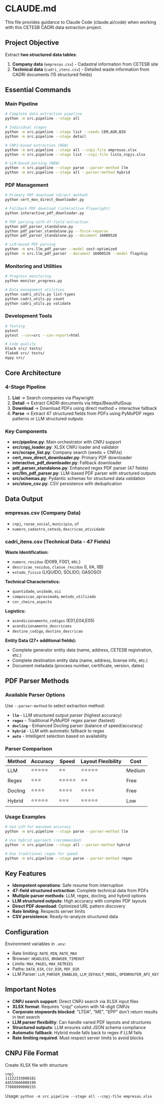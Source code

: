 # CLAUDE.md

This file provides guidance to Claude Code (claude.ai/code) when working with this CETESB CADRI data extraction project.

## Project Objective

Extract **two structured data tables**:
1. **Company data** (`empresas.csv`) - Cadastral information from CETESB site
2. **Technical data** (`cadri_itens.csv`) - Detailed waste information from CADRI documents (15 structured fields)

## Essential Commands

### Main Pipeline
```bash
# Complete data extraction pipeline
python -m src.pipeline --stage all

# Individual stages
python -m src.pipeline --stage list --seeds CEM,AGR,BIO
python -m src.pipeline --stage detail

# CNPJ-based extraction (NEW)
python -m src.pipeline --stage all --cnpj-file empresas.xlsx
python -m src.pipeline --stage list --cnpj-file lista_cnpjs.xlsx

# LLM-based parsing (NEW)
python -m src.pipeline --stage parse --parser-method llm
python -m src.pipeline --stage all --parser-method hybrid
```

### PDF Management
```bash
# Primary PDF download (direct method)
python cert_mov_direct_downloader.py

# Fallback PDF download (interactive Playwright)
python interactive_pdf_downloader.py

# PDF parsing with 47-field extraction
python pdf_parser_standalone.py
python pdf_parser_standalone.py --force-reparse
python pdf_parser_standalone.py --document 16000520

# LLM-based PDF parsing
python -m src.llm_pdf_parser --model cost-optimized
python -m src.llm_pdf_parser --document 16000520 --model flagship
```

### Monitoring and Utilities
```bash
# Progress monitoring
python monitor_progress.py

# Data management utilities
python cadri_utils.py list-types
python cadri_utils.py count
python cadri_utils.py validate
```

### Development Tools
```bash
# Testing
pytest
pytest --cov=src --cov-report=html

# Code quality
black src/ tests/
flake8 src/ tests/
mypy src/
```

## Core Architecture

### 4-Stage Pipeline
1. **List** → Search companies via Playwright
2. **Detail** → Extract CADRI documents via httpx/BeautifulSoup
3. **Download** → Download PDFs using direct method + interactive fallback
4. **Parse** → Extract 47 structured fields from PDFs using PyMuPDF regex patterns or LLM structured outputs

### Key Components
- **src/pipeline.py**: Main orchestrator with CNPJ support
- **src/cnpj_loader.py**: XLSX CNPJ loader and validator
- **src/scrape_list.py**: Company search (seeds + CNPJs)
- **cert_mov_direct_downloader.py**: Primary PDF downloader
- **interactive_pdf_downloader.py**: Fallback downloader
- **pdf_parser_standalone.py**: Enhanced regex PDF parser (47 fields)
- **src/llm_pdf_parser.py**: LLM-based PDF parser with structured outputs
- **src/schemas.py**: Pydantic schemas for structured data validation
- **src/store_csv.py**: CSV persistence with deduplication

## Data Output

### empresas.csv (Company Data)
- `cnpj`, `razao_social`, `municipio`, `uf`
- `numero_cadastro_cetesb`, `descricao_atividade`

### cadri_itens.csv (Technical Data - 47 Fields)
**Waste Identification:**
- `numero_residuo` (D099, F001, etc.)
- `descricao_residuo`, `classe_residuo` (I, IIA, IIB)
- `estado_fisico` (LIQUIDO, SOLIDO, GASOSO)

**Technical Characteristics:**
- `quantidade`, `unidade`, `oii`
- `composicao_aproximada`, `metodo_utilizado`
- `cor_cheiro_aspecto`

**Logistics:**
- `acondicionamento_codigos` (E01,E04,E05)
- `acondicionamento_descricoes`
- `destino_codigo`, `destino_descricao`

**Entity Data (27+ additional fields):**
- Complete generator entity data (name, address, CETESB registration, etc.)
- Complete destination entity data (name, address, license info, etc.)
- Document metadata (process number, certificate, version, dates)

## PDF Parser Methods

### Available Parser Options
Use `--parser-method` to select extraction method:

- **`llm`** - LLM structured output parser (highest accuracy)
- **`regex`** - Traditional PyMuPDF regex parser (fastest)
- **`docling`** - Enhanced Docling parser (balance of speed/accuracy)
- **`hybrid`** - LLM with automatic fallback to regex
- **`auto`** - Intelligent selection based on availability

### Parser Comparison
| Method | Accuracy | Speed | Layout Flexibility | Cost |
|--------|----------|-------|-------------------|------|
| LLM | ⭐⭐⭐⭐⭐ | ⭐⭐ | ⭐⭐⭐⭐⭐ | Medium |
| Regex | ⭐⭐⭐ | ⭐⭐⭐⭐⭐ | ⭐⭐ | Free |
| Docling | ⭐⭐⭐⭐ | ⭐⭐⭐⭐ | ⭐⭐⭐⭐ | Free |
| Hybrid | ⭐⭐⭐⭐⭐ | ⭐⭐⭐ | ⭐⭐⭐⭐⭐ | Low |

### Usage Examples
```bash
# Use LLM for maximum accuracy
python -m src.pipeline --stage parse --parser-method llm

# Use hybrid approach (recommended)
python -m src.pipeline --stage all --parser-method hybrid

# Use traditional regex for speed
python -m src.pipeline --stage parse --parser-method regex
```

## Key Features

- **Idempotent operations**: Safe resume from interruption
- **47-field structured extraction**: Complete technical data from PDFs
- **Multiple parser methods**: LLM, regex, docling, and hybrid options
- **LLM structured outputs**: High accuracy with complex PDF layouts
- **Direct PDF download**: Optimized URL pattern discovery
- **Rate limiting**: Respects server limits
- **CSV persistence**: Ready-to-analyze structured data

## Configuration

Environment variables in `.env`:
- Rate limiting: `RATE_MIN`, `RATE_MAX`
- Browser: `HEADLESS`, `BROWSER_TIMEOUT`
- Limits: `MAX_PAGES`, `MAX_RETRIES`
- Paths: `DATA_DIR`, `CSV_DIR`, `PDF_DIR`
- LLM Parser: `LLM_PARSER_ENABLED`, `LLM_DEFAULT_MODEL`, `OPENROUTER_API_KEY`

## Important Notes

- **CNPJ search support**: Direct CNPJ search via XLSX input files
- **XLSX format**: Requires "cnpj" column with 14-digit CNPJs
- **Corporate stopwords blocked**: "LTDA", "ME", "EPP" don't return results in text search
- **LLM parser flexibility**: Can handle varied PDF layouts and structures
- **Structured outputs**: LLM ensures valid JSON schema compliance
- **Automatic fallback**: Hybrid mode falls back to regex if LLM fails
- **Rate limiting required**: Must respect server limits to avoid blocks

## CNPJ File Format

Create XLSX file with structure:
```
cnpj
11222333000181
44555666000199
77888999000155
```

Usage: `python -m src.pipeline --stage all --cnpj-file empresas.xlsx`